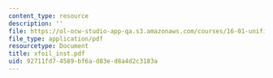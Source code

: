 ```yaml
---
content_type: resource
description: ''
file: https://ol-ocw-studio-app-qa.s3.amazonaws.com/courses/16-01-unified-engineering-i-ii-iii-iv-fall-2005-spring-2006/92711fd74589bf6ad83ed8a4d2c3183a_xfoil_inst.pdf
file_type: application/pdf
resourcetype: Document
title: xfoil_inst.pdf
uid: 92711fd7-4589-bf6a-d83e-d8a4d2c3183a
---
```

